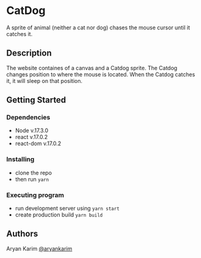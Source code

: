 # CatDog

A sprite of animal (neither a cat nor dog) chases the mouse cursor until it catches it.

## Description

The website containes of a canvas and a Catdog sprite. The Catdog changes position to where the mouse is located. When the Catdog catches it, it will sleep on that position.

## Getting Started

### Dependencies

* Node v.17.3.0
* react v.17.0.2
* react-dom v.17.0.2

### Installing

* clone the repo
* then run `yarn`


### Executing program

* run development server using `yarn start`
* create production build `yarn build`

## Authors

Aryan Karim 
[@aryankarim](https://github.com/aryankarim)
